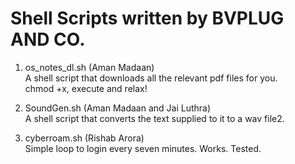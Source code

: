 # Shell Scripts written by BVPLUG AND CO. #  
1. os_notes_dl.sh  (Aman Madaan)    
	A shell script that downloads all the relevant pdf files for you.   
	chmod +x, execute and relax!  

2. SoundGen.sh  (Aman Madaan and Jai Luthra)   
	A shell script that converts the text supplied to it to a wav file2.

3. cyberroam.sh  (Rishab Arora)  
	Simple loop to login every seven minutes. Works. Tested.

